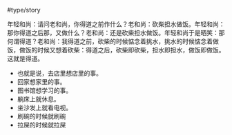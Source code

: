 #type/story

年轻和尚：请问老和尚，你得道之前作什么？老和尚：砍柴担水做饭。年轻和尚：那你得道之后那，又做什么？老和尚：还是砍柴担水做饭。年轻和尚于是晒笑：那何谓得道？老和尚：我得道之前，砍柴的时候惦念着挑水，挑水的时候惦念着做饭，做饭的时候又想着砍柴：得道之后，砍柴即砍柴，担水即担水，做饭即做饭。这就是得道。

  

-   也就是说，去店里想店里的事。
-   回家想家里的事。
-   图书馆想学习的事。
-   躺床上就休息。
-   坐沙发上就看电视。
-   刷碗的时候就刷碗
-   拉屎的时候就拉屎